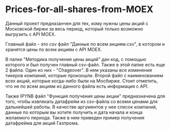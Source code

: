 # Prices-for-all-shares-from-MOEX
Данный проект предназанчен для тех, кому нужны цены акций с Московской биржи за весь период, который только возможно выгрузить с API MOEX.

Главный файл - это csv файл "Данные по всем акциям.csv", в котором и хранятся цены по всем акциям с API MOEX.

В папке "Методика получения цены акций" дан код, с помощью которого и был получен главный csv-файл. Также в этой папке есть еще 2 файла. Один из них - "Chageover". В нем указаны все изменения тикеров компаний, которые произошли. Второй файл с наименованием всех акций, которые когда-либо были на Мосбирже.
Стоит отметить, что не по всем акциям из данного файла есть информация с API.

Также IPYNB файл "Функция получения цены акции" предназначена для того, чтобы извлекать датафрейм из csv-файла со всеми ценами для дальнейшей работы.
В качестве аргументов у нее список компаний, данные по которым вы хотите получить и дата начала и конца желаемого периода. Также в нем приведен пример получения датафрейма для акций Газпрома.
